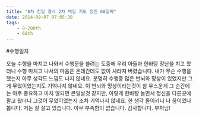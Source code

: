 ```yaml
---
title: "8차 천일 결사 2차 백일 기도 정진 68일째"
date: 2014-09-07 07:05:38
tags:
    - 8-200th
    - 68th
---
```


#수행일지

오늘 수행을 마치고 나와서 수행문을 쓸려는 도중에 우리 아들과 한바탕 장난을 치고 왔더니 수행 마치고 나서의 마음은 온데간데도 없이 사라져 버렸습니다. 내가 무슨 수행을 했는지 아무 생각도 느낌도 나지 않네요. 분명히 수행중 많은 번뇌와 망상이 있었지만 그게 무었이었는지도 기억나지 않네요. 이 번뇌와 망상이라는것이 참 우스운게 그 순간에는 아주 중요하고 마치 않되면 큰일날것 같지만, 이렇게 한바탕 놀면서 정신을 다른곳에 팔고 왔더니 그것이 무었이었는지 조차 기억나지 않네요. 한 생각 돌이키니 다 꿈이었나 봅니다. 저는 잘 살고 있습니다. 아무 부족함이 없습니다. 감사합니다. 부처님!

